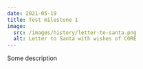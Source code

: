 ```yaml
---
date: 2021-05-19
title: Test milestone 1
image:
  src: /images/history/letter-to-santa.png
  alt: Letter to Santa with wishes of CORE
---
```

Some description
